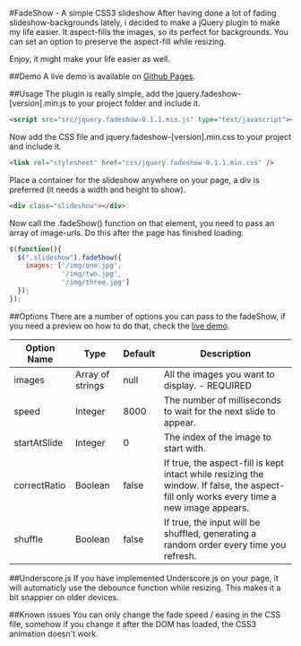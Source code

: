 #FadeShow - A simple CSS3 slideshow
After having done a lot of fading slideshow-backgrounds lately, i decided to make a jQuery plugin to make my life easier. It aspect-fills the images, so its perfect for backgrounds. You can set an option to preserve the aspect-fill while resizing.

Enjoy, it might make your life easier as well.

##Demo
A live demo is available on [Github Pages](http://terwanerik.github.io/FadeShow).

##Usage
The plugin is really simple, add the jquery.fadeshow-[version].min.js to your project folder and include it.

```html
<script src="src/jquery.fadeshow-0.1.1.min.js" type="text/javascript"></script>
```

Now add the CSS file and jquery.fadeshow-[version].min.css to your project and include it.

```html
<link rel="stylesheet" href="css/jquery.fadeshow-0.1.1.min.css" />
```

Place a container for the slideshow anywhere on your page, a div is preferred (it needs a width and height to show).

```html
<div class="slideshow"></div>
```

Now call the .fadeShow() function on that element, you need to pass an array of image-urls. Do this after the page has finished loading.

```javascript
$(function(){
  $(".slideshow").fadeShow({
    images: ['/img/one.jpg',
	         '/img/two.jpg',
	         '/img/three.jpg']
  });
});
```


##Options
There are a number of options you can pass to the fadeShow, if you need a preview on how to do that, check the [live demo](http://terwanerik.github.io/FadeShow).

| Option Name | Type | Default | Description |
| ----------- | ---- | ------- | ----------- |
| images | Array of strings | null | All the images you want to display.  - REQUIRED |
| speed | Integer | 8000 | The number of milliseconds to wait for the next slide to appear. |
| startAtSlide | Integer | 0 | The index of the image to start with. |
| correctRatio | Boolean | false | If true, the aspect-fill is kept intact while resizing the window. If false, the aspect-fill only works every time a new image appears. |
| shuffle | Boolean | false | If true, the input will be shuffled, generating a random order every time you refresh. |


##Underscore.js
If you have implemented Underscore.js on your page, it will automaticly use the debounce function while resizing. This makes it a bit snappier on older devices.

##Known issues
You can only change the fade speed / easing in the CSS file, somehow if you change it after the DOM has loaded, the CSS3 animation doesn't work.